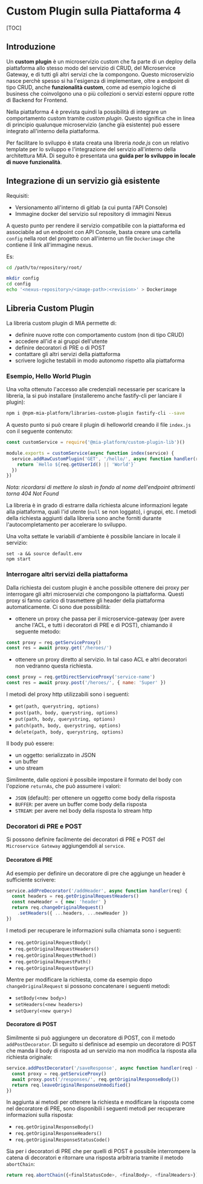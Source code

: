 # Custom Plugin sulla Piattaforma 4

[TOC]

## Introduzione

Un **custom plugin** è un microservizio custom che fa parte di un deploy della piattaforma
allo stesso modo del servizio di CRUD, del Microservice Gateway, e di tutti gli altri servizi che la compongono. Questo microservizio nasce perchè spesso si ha l'esigenza di implementare, oltre a endpoint di tipo CRUD, anche **funzionalità custom**, come ad esempio logiche di business che coinvolgono una o più collezioni o servizi esterni oppure rotte di Backend for Frontend.


Nella piattaforma 4 è prevista quindi la possibilità di integrare un comportamento custom tramite _custom plugin_. Questo significa che in linea di principio qualunque microservizio (anche già esistente) può essere integrato all'interno della piattaforma.

Per facilitare lo sviluppo è stata creata una libreria _node.js_ con un relativo template per lo sviluppo e l'integrazione del servizio all'interno della architettura MIA.
Di seguito è presentata una **guida per lo sviluppo in locale di nuove funzionalità**.

## Integrazione di un servizio già esistente

Requisiti:

* Versionamento all'interno di gitlab (a cui punta l'API Console)
* Immagine docker del servizio sul repository di immagini Nexus

A questo punto per rendere il servizio compatibile con la piattaforma ed associabile ad un endpoint con API Console, basta creare una cartella `config` nella root del progetto con all'interno un file `Dockerimage` che contiene il link all'immagine nexus.

Es:
```bash
cd /path/to/repository/root/

mkdir config
cd config
echo '<nexus-repository>/<image-path>:<revision>' > Dockerimage
```

## Libreria Custom Plugin

La libreria custom plugin di MIA permette di:

* definire nuove rotte con comportamento custom (non di tipo CRUD)
* accedere all'id e ai gruppi dell'utente
* definire decoratori di PRE o di POST
* contattare gli altri servizi della piattaforma
* scrivere logiche testabili in modo autonomo rispetto alla piattaforma

### Esempio, Hello World Plugin

Una volta ottenuto l'accesso alle credenziali necessarie per scaricare la libreria, la si può installare (installeremo anche fastify-cli per lanciare il plugin):
```bash
npm i @npm-mia-platform/libraries-custom-plugin fastify-cli --save
```

A questo punto si può creare il plugin di helloworld creando il file `index.js` con il seguente contenuto:
```js
const customService = require('@mia-platform/custom-plugin-lib')()

module.exports = customService(async function index(service) {
  service.addRawCustomPlugin('GET', '/hello/', async function handler(req) {
    return `Hello ${req.getUserId() || 'World'}`
  })
})
```

*Nota: ricordarsi di mettere lo slash in fondo al nome dell'endpoint altrimenti torna 404 Not Found*

La libreria è in grado di estrarre dalla richiesta alcune informazioni legate alla piattaforma, quali l'id utente (`null` se non loggato), i gruppi, etc.
I metodi della richiesta aggiunti dalla libreria sono anche forniti durante l'autocompletamento per accelerare lo sviluppo.

Una volta settate le variabili d'ambiente è possibile lanciare in locale il servizio:
```
set -a && source default.env
npm start
```

### Interrogare altri servizi della piattaforma
Dalla richiesta dei custom plugin è anche possibile ottenere dei proxy per interrogare gli altri microservizi che compongono la piattaforma.
Questi proxy si fanno carico di trasmettere gli header della piattaforma automaticamente.
Ci sono due possibilità:

* ottenere un proxy che passa per il microservice-gateway (per avere anche l'ACL, e tutti i decoratori di PRE e di POST), chiamando il seguente metodo:
```js
const proxy = req.getServiceProxy()
const res = await proxy.get('/heroes/')
```
* ottenere un proxy diretto al servizio. In tal caso ACL e altri decoratori non vedranno questa richiesta.
```js
const proxy = req.getDirectServiceProxy('service-name')
const res = await proxy.post('/heroes/', { name: 'Super' })
```

I metodi del proxy http utilizzabili sono i seguenti:

* `get(path, querystring, options)`
* `post(path, body, querystring, options)`
* `put(path, body, querystring, options)`
* `patch(path, body, querystring, options)`
* `delete(path, body, querystring, options)`

Il body può essere:

* un oggetto: serializzato in JSON
* un buffer
* uno stream

Similmente, dalle opzioni è possibile impostare il formato del body con l'opzione `returnAs`, che può assumere i valori:

* `JSON` (default): per ottenere un oggetto come body della risposta
* `BUFFER`: per avere un buffer come body della risposta
* `STREAM`: per avere nel body della risposta lo stream http

### Decoratori di PRE e POST

Si possono definire facilmente dei decoratori di PRE e POST del `Microservice Gateway` aggiungendoli al `service`.

#### Decoratore di PRE
Ad esempio per definire un decoratore di pre che aggiunge un header è sufficiente scrivere:
```js
service.addPreDecorator('/addHeader', async function handler(req) {
  const headers = req.getOriginalRequestHeaders()
  const newHeader = { new: 'header' }
  return req.changeOriginalRequest()
    .setHeaders({ ...headers, ...newHeader })
})
```

I metodi per recuperare le informazioni sulla chiamata sono i seguenti:

* `req.getOriginalRequestBody()`
* `req.getOriginalRequestHeaders()`
* `req.getOriginalRequestMethod()`
* `req.getOriginalRequestPath()`
* `req.getOriginalRequestQuery()`


Mentre per modificare la richiesta, come da esempio dopo `changeOriginalRequest` si possono concatenare i seguenti metodi:

* `setBody(<new body>)`
* `setHeaders(<new headers>)`
* `setQuery(<new query>)`

#### Decoratore di POST
Similmente si può aggiungere un decoratore di POST, con il metodo `addPostDecorator`.
Di seguito si definisce ad esempio un decoratore di POST che manda il body di risposta ad un servizio ma non modifica la risposta alla richiesta originale:

```js
service.addPostDecorator('/saveResponse', async function handler(req) {
  const proxy = req.getServiceProxy()
  await proxy.post('/responses/', req.getOriginalResponseBody())
  return req.leaveOriginalResponseUnmodified()
})
```

In aggiunta ai metodi per ottenere la richiesta e modificare la risposta come nel decoratore di PRE, sono disponibili i seguenti metodi per recuperare informazioni sulla risposta:

* `req.getOriginalResponseBody()`
* `req.getOriginalResponseHeaders()`
* `req.getOriginalResponseStatusCode()`

Sia per i decoratori di PRE che per quelli di POST è possibile interrompere la catena di decoratori e ritornare una risposta arbitraria tramite il metodo `abortChain`:

```js
return req.abortChain({<finalStatusCode>, <finalBody>, <finalHeaders>})
```
